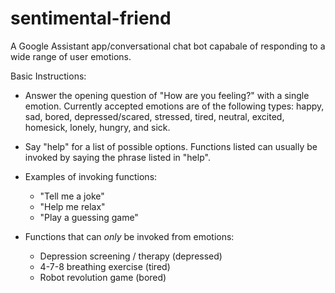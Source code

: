 # sentimental-friend
A Google Assistant app/conversational chat bot capabale of responding to a wide range of user emotions.

Basic Instructions:
* Answer the opening question of "How are you feeling?" with a single emotion. Currently accepted emotions are of the following types: happy, sad, bored, depressed/scared, stressed, tired, neutral, excited, homesick, lonely, hungry, and sick.
* Say "help" for a list of possible options. Functions listed can usually be invoked by saying the phrase listed in "help".
* Examples of invoking functions: 
  * "Tell me a joke"
  * "Help me relax"
  * "Play a guessing game" 
  
* Functions that can *only* be invoked from emotions: 
  * Depression screening / therapy (depressed)
  * 4-7-8 breathing exercise (tired)
  * Robot revolution game (bored) 
